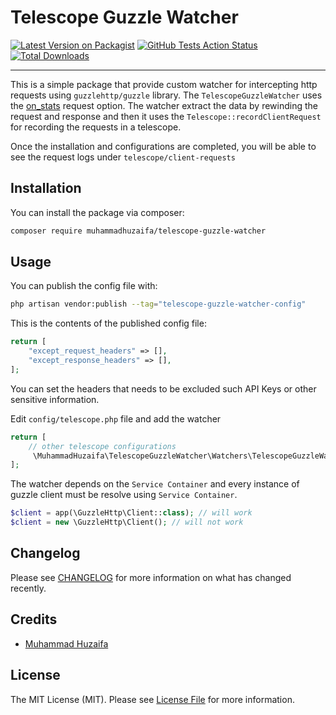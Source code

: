 # Telescope Guzzle Watcher

[![Latest Version on Packagist](https://img.shields.io/packagist/v/muhammadhuzaifa/telescope-guzzle-watcher.svg?style=flat-square)](https://packagist.org/packages/muhammadhuzaifa/telescope-guzzle-watcher)
[![GitHub Tests Action Status](https://img.shields.io/github/actions/workflow/status/huzaifaarain/telescope-guzzle-watcher/run-tests.yml?branch=main&label=tests&style=flat-square)](https://github.com/huzaifaarain/telescope-guzzle-watcher/actions?query=workflow%3Arun-tests+branch%3Amain)
[![Total Downloads](https://img.shields.io/packagist/dt/muhammadhuzaifa/telescope-guzzle-watcher.svg?style=flat-square)](https://packagist.org/packages/muhammadhuzaifa/telescope-guzzle-watcher)

---

This is a simple package that provide custom watcher for intercepting http requests using `guzzlehttp/guzzle` library. The `TelescopeGuzzleWatcher` uses the [on_stats](https://docs.guzzlephp.org/en/stable/request-options.html#on-stats) request option. The watcher extract the data by rewinding the request and response and then it uses the `Telescope::recordClientRequest` for recording the requests in a telescope.

Once the installation and configurations are completed, you will be able to see the request logs under `telescope/client-requests`
## Installation

You can install the package via composer:

```bash
composer require muhammadhuzaifa/telescope-guzzle-watcher
```

## Usage

You can publish the config file with:

```bash
php artisan vendor:publish --tag="telescope-guzzle-watcher-config"
```
This is the contents of the published config file:

```php
return [
    "except_request_headers" => [],
    "except_response_headers" => [],
];
```
You can set the headers that needs to be excluded such API Keys or other sensitive information.

Edit `config/telescope.php` file and add the watcher
```php
return [
    // other telescope configurations
     \MuhammadHuzaifa\TelescopeGuzzleWatcher\Watchers\TelescopeGuzzleWatcher::class,
];
```
The watcher depends on the `Service Container` and every instance of guzzle client must be resolve using `Service Container`.

```php
$client = app(\GuzzleHttp\Client::class); // will work
$client = new \GuzzleHttp\Client(); // will not work
```

## Changelog

Please see [CHANGELOG](CHANGELOG.md) for more information on what has changed recently.

## Credits

- [Muhammad Huzaifa](https://github.com/huzaifaarain)

## License

The MIT License (MIT). Please see [License File](LICENSE.md) for more information.
